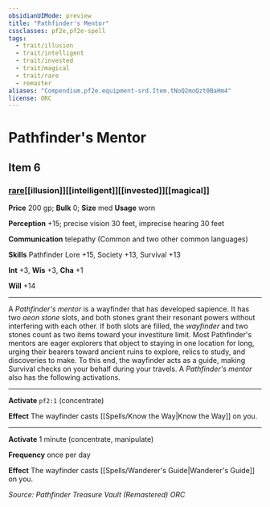 ```yaml
---
obsidianUIMode: preview
title: "Pathfinder's Mentor"
cssclasses: pf2e,pf2e-spell
tags:
  - trait/illusion
  - trait/intelligent
  - trait/invested
  - trait/magical
  - trait/rare
  - remaster
aliases: "Compendium.pf2e.equipment-srd.Item.tNoQ2moQzt0BaHm4"
license: ORC
---
```

# Pathfinder's Mentor
## Item 6
### [rare](rare "Rare Rarity Trait")[[illusion]][[intelligent]][[invested]][[magical]]


**Price** 200 gp; 
**Bulk** 0; **Size** med
**Usage** worn

**Perception** +15; precise vision 30 feet, imprecise hearing 30 feet

**Communication** telepathy (Common and two other common languages)

**Skills** Pathfinder Lore +15, Society +13, Survival +13

**Int** +3, **Wis** +3, **Cha** +1

**Will** +14

* * *

A _Pathfinder's mentor_ is a wayfinder that has developed sapience. It has two _aeon stone_ slots, and both stones grant their resonant powers without interfering with each other. If both slots are filled, the _wayfinder_ and two stones count as two items toward your investiture limit. Most Pathfinder's mentors are eager explorers that object to staying in one location for long, urging their bearers toward ancient ruins to explore, relics to study, and discoveries to make. To this end, the wayfinder acts as a guide, making Survival checks on your behalf during your travels. A _Pathfinder's mentor_ also has the following activations.

* * *

**Activate** `pf2:1` (concentrate)

**Effect** The wayfinder casts [[Spells/Know the Way|Know the Way]] on you.

* * *

**Activate** 1 minute (concentrate, manipulate)

**Frequency** once per day

**Effect** The wayfinder casts [[Spells/Wanderer's Guide|Wanderer's Guide]] on you.

*Source: Pathfinder Treasure Vault (Remastered)*
*ORC*